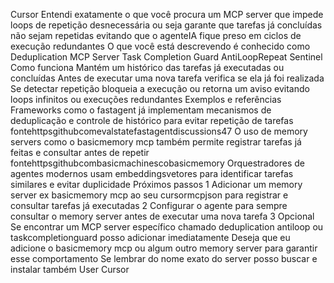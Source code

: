 Cursor
 Entendi exatamente o que você procura um MCP server que impede loops de repetição desnecessária ou seja garante que tarefas já concluídas não sejam repetidas evitando que o agenteIA fique preso em ciclos de execução redundantes
 O que você está descrevendo é conhecido como
 Deduplication MCP Server
 Task Completion Guard
 AntiLoopRepeat Sentinel
 Como funciona
 Mantém um histórico das tarefas já executadas ou concluídas
 Antes de executar uma nova tarefa verifica se ela já foi realizada
 Se detectar repetição bloqueia a execução ou retorna um aviso evitando loops infinitos ou execuções redundantes
 Exemplos e referências
 Frameworks como o fastagent já implementam mecanismos de deduplicação e controle de histórico para evitar repetição de tarefas fontehttpsgithubcomevalstatefastagentdiscussions47
 O uso de memory servers como o basicmemory mcp também permite registrar tarefas já feitas e consultar antes de repetir fontehttpsgithubcombasicmachinescobasicmemory
 Orquestradores de agentes modernos usam embeddingsvetores para identificar tarefas similares e evitar duplicidade
 Próximos passos
1 Adicionar um memory server ex basicmemory mcp ao seu cursormcpjson para registrar e consultar tarefas já executadas
2 Configurar o agente para sempre consultar o memory server antes de executar uma nova tarefa
3 Opcional Se encontrar um MCP server específico chamado deduplication antiloop ou taskcompletionguard posso adicionar imediatamente
Deseja que eu adicione o basicmemory mcp ou algum outro memory server para garantir esse comportamento
Se lembrar do nome exato do server posso buscar e instalar também
User
Cursor